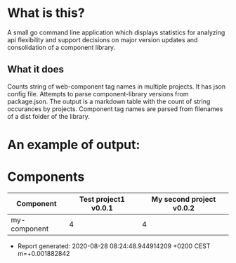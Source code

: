 
# What is this?

A small go command line application which displays statistics 
for analyzing api flexibility and support decisions on major version updates and consolidation of a component library.

## What it does

Counts string of web-component tag names in multiple projects.
It has json config file.
Attempts to parse component-library versions from package.json.
The output is a markdown table with the count of string occurances by projects.
Component tag names are parsed from filenames of a dist folder of the library.

# An example of output:

# Components
| Component | Test project1 v0.0.1 | My second project v0.0.2 |
| --- | --- | --- |
| my-component | 4 | 4 |
* Report generated: 2020-08-28 08:24:48.944914209 +0200 CEST m=+0.001882842

